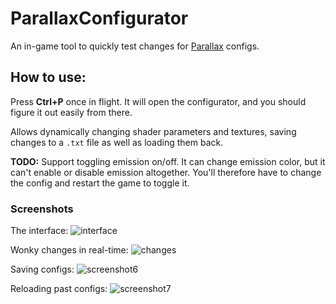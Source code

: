 # ParallaxConfigurator
An in-game tool to quickly test changes for [Parallax](https://github.com/Gameslinx/Tessellation) configs.

## How to use:
Press **Ctrl+P** once in flight. It will open the configurator, and you should figure it out easily from there.

Allows dynamically changing shader parameters and textures, saving changes to a `.txt` file as well as loading them back.

**TODO:** Support toggling emission on/off. It can change emission color, but it can't enable or disable emission altogether. You'll therefore have to change the config and restart the game to toggle it.
### Screenshots
The interface:
![interface](https://user-images.githubusercontent.com/43384369/128406629-9e7dcc70-33c9-46d7-b764-31c6cddb39ac.png)

Wonky changes in real-time:
![changes](https://user-images.githubusercontent.com/43384369/128406737-4bc42ec9-d989-4c02-a6be-aa152edbc9ed.png)

Saving configs:
![screenshot6](https://user-images.githubusercontent.com/43384369/128407141-82de35a5-1ce5-40ec-8f8d-5be7f1c7daa7.png)

Reloading past configs:
![screenshot7](https://user-images.githubusercontent.com/43384369/128407178-47809b2d-7bd1-4efc-8b55-ede18e3e732a.png)
